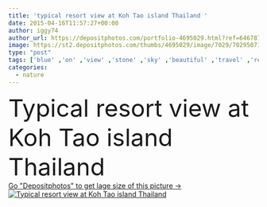 ```yaml
---
title: 'typical resort view at Koh Tao island Thailand '
date: 2015-04-16T11:57:27+00:00
author: iggy74
author_url: https://depositphotos.com/portfolio-4695029.html?ref=64678756
image: https://st2.depositphotos.com/thumbs/4695029/image/7029/70295071/api_thumb_450.jpg?forcejpeg=true
type: "post"
tags: ['blue' ,'on' ,'view' ,'stone' ,'sky' ,'beautiful' ,'travel' ,'relaxation' ,'outdoors' ,'nature' ,'natural' ,'sea' ,'wave' ,'tropical' ,'landscape' ,'house' ,'relax' ,'clear' ,'connect' ,'beach' ,'ocean' ,'rock' ,'sand' ,'resort' ,'ship' ,'journey' ,'paradise' ,'trip' ,'thailand' ,'rent' ,'island' ,'destination' ,'wonder' ,'bangkok' ,'phuket' ,'even' ,'viewpoint' ,'yuan' ,'ko' ,'siam' ,'tao' ,'koh' ,'thai' ,'pattaya' ,'krabi' ,'similan' ,'samui' ,'nang' ,'Railay' ,'phangan' ]
categories: 
  - nature
---
```

<div aling="center">
            <font size="60"> Typical resort view at Koh Tao island Thailand</font>   
</div>
<div>
    <a href='https://depositphotos.com/70295071/stock-photo-typical-resort-view-at-koh.html?ref=64678756' target=_blank > Go "Depositphotos" to get lage size of this picture ->
        <img href='https://depositphotos.com/70295071/stock-photo-typical-resort-view-at-koh.html?ref=64678756' src='https://st2.depositphotos.com/4695029/7029/i/950/depositphotos_70295071-stock-photo-typical-resort-view-at-koh.jpg?forcejpeg=true' alt='Typical resort view at Koh Tao island Thailand' >
    </a>
</div>
